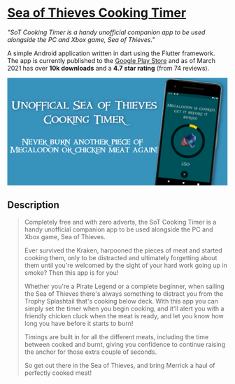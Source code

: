 # [Sea of Thieves Cooking Timer](https://play.google.com/store/apps/details?id=uk.ryanlaycock.sottimer)

_"SoT Cooking Timer is a handy unofficial companion app to be used alongside the PC and Xbox game, Sea of Thieves."_

A simple Android application written in dart using the Flutter framework. The app is currently published to the [Google Play Store](https://play.google.com/store/apps/details?id=uk.ryanlaycock.sottimer) and as of March 2021 has over **10k downloads** and a **4.7 star rating** (from 74 reviews).

![Play Store Banner](https://raw.githubusercontent.com/ryanlaycock/sot-timer-app/master/banner.png)

## Description
> Completely free and with zero adverts, the SoT Cooking Timer is a handy unofficial companion app to be used alongside the PC and Xbox game, Sea of Thieves.  
>
> Ever survived the Kraken, harpooned the pieces of meat and started cooking them, only to be distracted and ultimately forgetting about them until you're welcomed by the sight of your hard work going up in smoke? Then this app is for you!
>
> Whether you're a Pirate Legend or a complete beginner, when sailing the Sea of Thieves there's always something to distract you from the Trophy Splashtail that's cooking below deck. With this app you can simply set the timer when you begin cooking, and it'll alert you with a friendly chicken cluck when the meat is ready, and let you know how long you have before it starts to burn!
>
> Timings are built in for all the different meats, including the time between cooked and burnt, giving you confidence to continue raising the anchor for those extra couple of seconds.
> 
> So get out there in the Sea of Thieves, and bring Merrick a haul of perfectly cooked meat!

